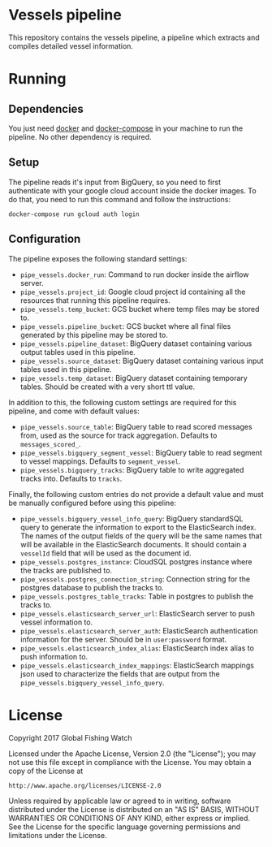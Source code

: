 # Vessels pipeline

This repository contains the vessels pipeline, a pipeline which extracts and compiles detailed vessel information.

# Running

## Dependencies

You just need [docker](https://www.docker.com/) and [docker-compose](https://docs.docker.com/compose/) in your machine to run the pipeline. No other dependency is required.

## Setup

The pipeline reads it's input from BigQuery, so you need to first authenticate with your google cloud account inside the docker images. To do that, you need to run this command and follow the instructions:

```
docker-compose run gcloud auth login
```

## Configuration

The pipeline exposes the following standard settings:

* `pipe_vessels.docker_run`: Command to run docker inside the airflow server.
* `pipe_vessels.project_id`: Google cloud project id containing all the resources that running this pipeline requires.
* `pipe_vessels.temp_bucket`: GCS bucket where temp files may be stored to.
* `pipe_vessels.pipeline_bucket`: GCS bucket where all final files generated by this pipeline may be stored to.
* `pipe_vessels.pipeline_dataset`: BigQuery dataset containing various output tables used in this pipeline.
* `pipe_vessels.source_dataset`: BigQuery dataset containing various input tables used in this pipeline.
* `pipe_vessels.temp_dataset`: BigQuery dataset containing temporary tables. Should be created with a very short ttl value.

In addition to this, the following custom settings are required for this pipeline, and come with default values:

* `pipe_vessels.source_table`: BigQuery table to read scored messages from, used as the source for track aggregation. Defaults to `messages_scored_`.
* `pipe_vessels.bigquery_segment_vessel`: BigQuery table to read segment to vessel mappings. Defaults to `segment_vessel`.
* `pipe_vessels.bigquery_tracks`: BigQuery table to write aggregated tracks into. Defaults to `tracks`.

Finally, the following custom entries do not provide a default value and must be manually configured before using this pipeline:

* `pipe_vessels.bigquery_vessel_info_query`: BigQuery standardSQL query to generate the information to export to the ElasticSearch index. The names of the output fields of the query will be the same names that will be available in the ElasticSearch documents. It should contain a `vesselId` field that will be used as the document id.
* `pipe_vessels.postgres_instance`: CloudSQL postgres instance where the tracks are published to.
* `pipe_vessels.postgres_connection_string`: Connection string for the postgres database to publish the tracks to.
* `pipe_vessels.postgres_table_tracks`: Table in postgres to publish the tracks to.
* `pipe_vessels.elasticsearch_server_url`: ElasticSearch server to push vessel information to.
* `pipe_vessels.elasticsearch_server_auth`: ElasticSearch authentication information for the server. Should be in `user:password` format.
* `pipe_vessels.elasticsearch_index_alias`: ElasticSearch index alias to push information to. 
* `pipe_vessels.elasticsearch_index_mappings`: ElasticSearch mappings json used to characterize the fields that are output from the `pipe_vessels.bigquery_vessel_info_query`.

# License

Copyright 2017 Global Fishing Watch

Licensed under the Apache License, Version 2.0 (the "License");
you may not use this file except in compliance with the License.
You may obtain a copy of the License at

    http://www.apache.org/licenses/LICENSE-2.0

Unless required by applicable law or agreed to in writing, software
distributed under the License is distributed on an "AS IS" BASIS,
WITHOUT WARRANTIES OR CONDITIONS OF ANY KIND, either express or implied.
See the License for the specific language governing permissions and
limitations under the License.
